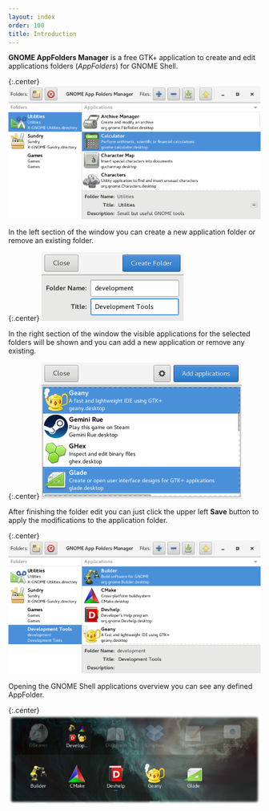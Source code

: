 ```yaml
---
layout: index
order: 100
title: Introduction
---
```

**GNOME AppFolders Manager** is a free GTK+ application to create and edit
applications folders (*AppFolders*) for GNOME Shell.

{:.center}
![Main window](/resources/gnome-appfolders-manager/archive/latest/english/main.png)
          
In the left section of the window you can create a new application folder or
remove an existing folder.

{:.center}
![Create new folder window](/resources/gnome-appfolders-manager/archive/latest/english/create-folder.png)

In the right section of the window the visible applications for the selected
folders will be shown and you can add a new application or remove any existing.

{:.center}
![Add new applications window](/resources/gnome-appfolders-manager/archive/latest/english/add-applications.png)

After finishing the folder edit you can just click the upper left **Save**
button to apply the modifications to the application folder.

{:.center}
![Main window with new AppFolder](/resources/gnome-appfolders-manager/archive/latest/english/main-with-new-appfolder.png)

Opening the GNOME Shell applications overview you can see any defined AppFolder.

{:.center}
![GNOME Shell new Application Folder](/resources/gnome-appfolders-manager/archive/latest/english/gnome-shell-appfolder.png)
